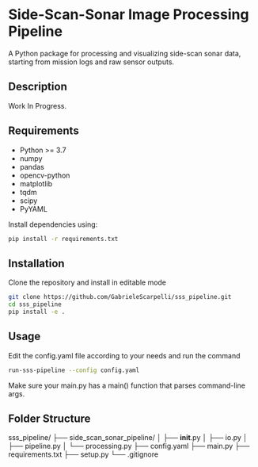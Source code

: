 # Side-Scan-Sonar Image Processing Pipeline

A Python package for processing and visualizing side-scan sonar data, starting from mission logs and raw sensor outputs.

## Description

Work In Progress.

## Requirements

- Python >= 3.7
- numpy
- pandas
- opencv-python
- matplotlib
- tqdm
- scipy
- PyYAML

Install dependencies using:

```bash
pip install -r requirements.txt
```

## Installation

Clone the repository and install in editable mode

```bash
git clone https://github.com/GabrieleScarpelli/sss_pipeline.git
cd sss_pipeline
pip install -e .
```

## Usage

Edit the config.yaml file according to your needs and run the command

```bash
run-sss-pipeline --config config.yaml
```
Make sure your main.py has a main() function that parses command-line args.

## Folder Structure

sss_pipeline/
├── side_scan_sonar_pipeline/
│   ├── __init__.py
│   ├── io.py
│   ├── pipeline.py
│   └── processing.py
├── config.yaml
├── main.py
├── requirements.txt
├── setup.py
└── .gitignore

